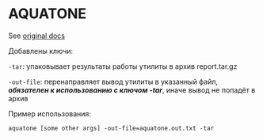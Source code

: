 # AQUATONE

See [original docs](https://github.com/michenriksen/aquatone)

Добавлены ключи:

`-tar`: упаковывает результаты работы утилиты в архив report.tar.gz

`-out-file`: перенаправляет вывод утилиты в указанный файл, ***обязателен к использованию с ключом -tar***, иначе вывод не попадёт в архив

Пример использования:
```shell
aquatone [some other args] -out-file=aquatone.out.txt -tar
```